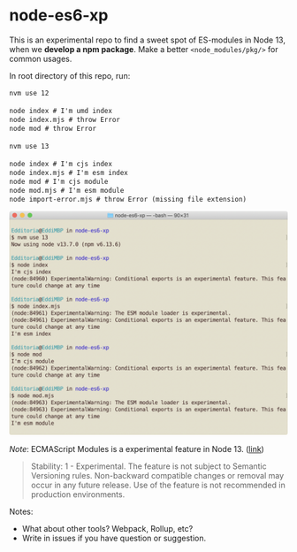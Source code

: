 # node-es6-xp

This is an experimental repo to find a sweet spot of ES-modules in Node 13, when we **develop a npm package**. Make a better `<node_modules/pkg/>` for common usages.

In root directory of this repo, run:

```shell
nvm use 12

node index # I'm umd index
node index.mjs # throw Error
node mod # throw Error

nvm use 13

node index # I'm cjs index
node index.mjs # I'm esm index
node mod # I'm cjs module
node mod.mjs # I'm esm module
node import-error.mjs # throw Error (missing file extension)
```

![Screenshot of Terminal for experiencing Node 13 ESM conditional exports][screenshot]

*Note*: ECMAScript Modules is a experimental feature in Node 13. ([link][node_esm_doc])

> Stability: 1 - Experimental. The feature is not subject to Semantic Versioning rules. Non-backward compatible changes or removal may occur in any future release. Use of the feature is not recommended in production environments.

Notes:

- What about other tools? Webpack, Rollup, etc?
- Write in issues if you have question or suggestion.


[screenshot]: docs/images/screenshot-terminal-node-13-esm.png

[node_esm_doc]: https://nodejs.org/api/esm.html

